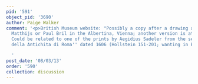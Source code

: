 ```yaml
---
pid: '591'
object_pid: '3690'
author: Paige Walker
comment: '<p>British Museum website: "Possibly a copy after a drawing attributed to
  Matthijs or Paul Bril in the Albertina, Vienna; another version is at Chatsworth.
  Could be related to one of the prints by Aegidius Sadeler from the series ''Vestigi
  della Antichita di Roma'' dated 1606 (Hollstein 151-201; wanting in BM)."</p>

  '
post_date: '08/03/13'
order: '590'
collection: discussion
---
```

